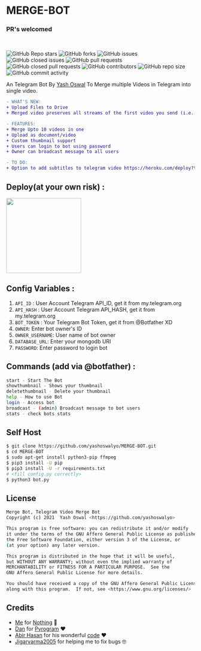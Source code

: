 # MERGE-BOT
### PR's welcomed
<br>

![GitHub Repo stars](https://img.shields.io/github/stars/yashoswalyo/MERGE-BOT?color=blue&style=flat)
![GitHub forks](https://img.shields.io/github/forks/yashoswalyo/MERGE-BOT?color=green&style=flat)
![GitHub issues](https://img.shields.io/github/issues/yashoswalyo/MERGE-BOT)
![GitHub closed issues](https://img.shields.io/github/issues-closed/yashoswalyo/MERGE-BOT)
![GitHub pull requests](https://img.shields.io/github/issues-pr/yashoswalyo/MERGE-BOT)
![GitHub closed pull requests](https://img.shields.io/github/issues-pr-closed/yashoswalyo/MERGE-BOT)
![GitHub contributors](https://img.shields.io/github/contributors/yashoswalyo/MERGE-BOT?style=flat)
![GitHub repo size](https://img.shields.io/github/repo-size/yashoswalyo/MERGE-BOT?color=red)
![GitHub commit activity](https://img.shields.io/github/commit-activity/m/yashoswalyo/MERGE-BOT)

An Telegram Bot By [Yash Oswal](https://t.me/yashoswalyo) To Merge multiple Videos in Telegram into single video.

```diff
- WHAT'S NEW:
+ Upload Files to Drive
+ Merged video preserves all streams of the first video you send (i.e. all audiotracks/subtitles)

- FEATURES:
+ Merge Upto 10 videos in one 
+ Upload as document/video 
+ Custom thumbnail support
+ Users can login to bot using password
+ Owner can broadcast message to all users

- TO DO:
+ Option to add subtitles to telegram video https://heroku.com/deploy?template=https://github.com/yashoswalyo/MERGE-BOT
```

## Deploy(at your own risk) :
<p><a href="https://heroku.com/deploy?template=https://github.com/SahanJayaweera/SJ-video-merge-bot-tg"><img src="https://img.shields.io/badge/Deploy%20To%20Heroku-blueviolet?style=for-the-badge&logo=heroku" width="200""/></a></p>

## Config Variables :
1. `API_ID` : User Account Telegram API_ID, get it from my.telegram.org
2. `API_HASH` : User Account Telegram API_HASH, get it from my.telegram.org
3. `BOT_TOKEN` : Your Telegram Bot Token, get it from @Botfather XD
4. `OWNER`: Enter bot owner's ID
5. `OWNER_USERNAME`: User name of bot owner
6. `DATABASE_URL`: Enter your mongodb URI
7. `PASSWORD`: Enter password to login bot

## Commands (add via @botfather) :
```sh
start - Start The Bot
showthumbnail - Shows your thumbnail
deletethumbnail - Delete your thumbnail
help - How to use Bot
login - Access bot
broadcast - (admin) Broadcast message to bot users
stats - check bots stats
```

## Self Host
```sh
$ git clone https://github.com/yashoswalyo/MERGE-BOT.git
$ cd MERGE-BOT
$ sudo apt-get install python3-pip ffmpeg
$ pip3 install -U pip
$ pip3 install -U -r requirements.txt
# <fill config.py correctly>
$ python3 bot.py
```

## License
```sh
Merge Bot, Telegram Video Merge Bot
Copyright (c) 2021  Yash Oswal <https://github.com/yashoswalyo>

This program is free software: you can redistribute it and/or modify
it under the terms of the GNU Affero General Public License as published by
the Free Software Foundation, either version 3 of the License, or
(at your option) any later version.

This program is distributed in the hope that it will be useful,
but WITHOUT ANY WARRANTY; without even the implied warranty of
MERCHANTABILITY or FITNESS FOR A PARTICULAR PURPOSE.  See the
GNU Affero General Public License for more details.

You should have received a copy of the GNU Affero General Public License
along with this program.  If not, see <https://www.gnu.org/licenses/>
```

## Credits

- [Me](https://github.com/yashoswalyo) for [Nothing](https://github.com/yashoswalyo/MERGE-BOT) 😬
- [Dan](https://github.com/delivrance) for [Pyrogram](https://github.com/pyrogram/pyrogram) ❤️
- [Abir Hasan](https://github.com/AbirHasan2005) for his wonderful [code](https://github.com/AbirHasan2005/VideoMerge-Bot) ❤️
- [Jigarvarma2005](https://github.com/Jigarvarma2005) for helping me to fix bugs 🤓
